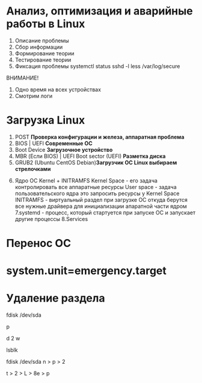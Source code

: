 # Анализ, оптимизация и аварийные работы в Linux

1. Описание проблемы
2. Сбор информации
3. Формирование теории
4. Тестирование теории
5. Фиксация проблемы
      <!-- Проверяем службу ssh -->
   systemctl status sshd -l
      <!-- Проверяем службу secure -->
   less /var/log/secure

ВНИМАНИЕ!

1. Одно время на всех устройствах
2. Смотрим логи

# Загрузка Linux

1. POST **Проверка конфигурации и железа, аппаратная проблема**
2. BIOS | UEFI **Современные ОС**
3. Boot Device **Загрузочное устройство**
4. MBR (Если BIOS) | UEFI Boot sector (UEFI) **Разметка диска**
5. GRUB2 (Ubuntu CentOS Debian)**Загрузчик ОС Linux выбираем стрелочками**
<!-- Rescue Disk -->
6. Ядро ОС Kernel + INITRAMFS
   <!-- RD.Break
   init=/bin/bash -->
   Kernel Space - его задача контролировать все аппаратные ресурсы
   User space - задача пользовательского ядра это запросить ресурсы у Kernel Space
   INITRAMFS - виртуальный раздел при загрузке ОС откуда берутся все нужные драйвера для инициализации апаратной части ядром
   7.systemd - процесс, который стартуется при запуске ОС и запускает другие процессы
   <!-- system.unit=emergency.target
   system.init=rescue.target -->
   8.Services

# Перенос ОС

<!--
1. Загружаемся с диска
2. Troubleshoting
3. Rescan
Меняем корневой каталог на смонтированны диск. Важно находится в той директории в которой хотим сделать корень
4. chroot /mnt/sysimage
5. теперь при выполнении команд изменения будут происходить на рабочем диске, а не на live-CD -->

# system.unit=emergency.target

<!--
1. При загрузке заходим в Editor
2. Пишем команду
system.unit=emergency.target
3. вводим пароль root-->

# Удаление раздела

fdisk /dev/sda

<!-- смотрим какие есть разделы командой  -->

p

<!-- удаляем раздел -->

d
2
w

<!-- Заходим в редактор Live CD. Видим, что нет раздела с ОС -->

lsblk

<!-- Пробуем создать раздел -->

fdisk /dev/sda
n > p > 2

<!-- Создали раздел. Смотрим ег командой "P" и у нег такойже ID Нужно его сменить -->

t > 2 > L > 8e > p
